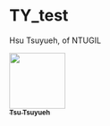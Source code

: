 # TY_test
Hsu Tsuyueh, of NTUGIL

<a href="https://github.com/hsu-ty">
<img src="https://avatars.githubusercontent.com/u/1670887?v=4?s=100" width="100px;" alt=""/>
<br /><sub><b>Tsu Tsuyueh</b></sub>
</a>
